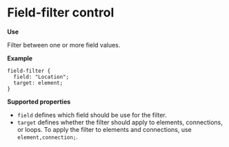 # Field-filter control

**Use**

Filter between one or more field values.

**Example**

```
field-filter {
  field: "Location";
  target: element;
}
```

**Supported properties**

* `field` defines which field should be use for the filter.
* `target` defines whether the filter should apply to elements, connections, or loops. To apply the filter to elements and connections, use `element,connection;`.
